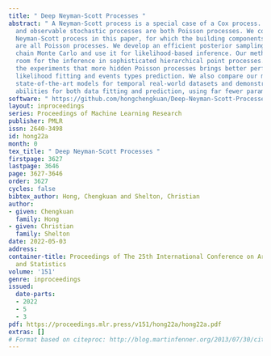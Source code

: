 ```yaml
---
title: " Deep Neyman-Scott Processes "
abstract: " A Neyman-Scott process is a special case of a Cox process. The latent
  and observable stochastic processes are both Poisson processes. We consider a deep
  Neyman-Scott process in this paper, for which the building components of a network
  are all Poisson processes. We develop an efficient posterior sampling via Markov
  chain Monte Carlo and use it for likelihood-based inference. Our method opens up
  room for the inference in sophisticated hierarchical point processes. We show in
  the experiments that more hidden Poisson processes brings better performance for
  likelihood fitting and events types prediction. We also compare our method with
  state-of-the-art models for temporal real-world datasets and demonstrate competitive
  abilities for both data fitting and prediction, using far fewer parameters. "
software: " https://github.com/hongchengkuan/Deep-Neyman-Scott-Processes "
layout: inproceedings
series: Proceedings of Machine Learning Research
publisher: PMLR
issn: 2640-3498
id: hong22a
month: 0
tex_title: " Deep Neyman-Scott Processes "
firstpage: 3627
lastpage: 3646
page: 3627-3646
order: 3627
cycles: false
bibtex_author: Hong, Chengkuan and Shelton, Christian
author:
- given: Chengkuan
  family: Hong
- given: Christian
  family: Shelton
date: 2022-05-03
address:
container-title: Proceedings of The 25th International Conference on Artificial Intelligence
  and Statistics
volume: '151'
genre: inproceedings
issued:
  date-parts:
  - 2022
  - 5
  - 3
pdf: https://proceedings.mlr.press/v151/hong22a/hong22a.pdf
extras: []
# Format based on citeproc: http://blog.martinfenner.org/2013/07/30/citeproc-yaml-for-bibliographies/
---
```

